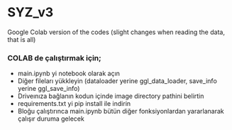 # SYZ_v3
Google Colab version of the codes (slight changes when reading the data, that is all)

### COLAB de çalıştırmak için;

* main.ipynb yi notebook olarak açın
* Diğer fileları yükkleyin (dataloader yerine ggl_data_loader, save_info yerine ggl_save_info)
* Driveınıza bağlanın kodun içinde image directory pathini belirtin
* requirements.txt yi pip install ile indirin
* Bloğu çalıştırınca main.ipynb bütün diğer fonksiyonlardan yararlanarak çalışır duruma gelecek
